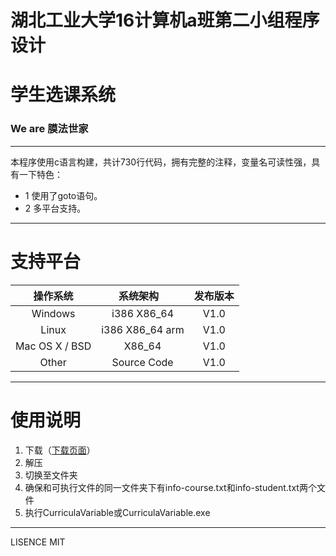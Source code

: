 # 湖北工业大学16计算机a班第二小组程序设计
# 学生选课系统

### We are 膜法世家

--- 

本程序使用c语言构建，共计730行代码，拥有完整的注释，变量名可读性强，具有一下特色：
* 1 使用了goto语句。
* 2 多平台支持。

--- 

# 支持平台

| 操作系统        | 系统架构           | 发布版本 | 
|:--------------:|:-----------------:|:-------:|
| Windows        | i386  X86_64      | V1.0    |
| Linux          | i386  X86_64 arm  | V1.0    |
| Mac OS X / BSD | X86_64            | V1.0    |
| Other          | Source Code       | V1.0    |

---

# 使用说明

1. 下载（[下载页面](#)） 
2. 解压 
3. 切换至文件夹 
4. 确保和可执行文件的同一文件夹下有info-course.txt和info-student.txt两个文件 
5. 执行CurriculaVariable或CurriculaVariable.exe 

--- 

LISENCE MIT
